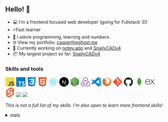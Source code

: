 

## Hello! 👋

- 💻 I'm a frontend focused web developer (going for Fullstack :D)
- ⚡️Fast learner
- 🤟 I adore programming, learning and *numbers*.
- 🌐 View my portfolio: [caspertheghost.me](https://caspertheghost.me/)
- 💪 Currently working on [notey.app](https://notey.caspertheghost.me) and [SnailyCADv4](https://snailycad.caspertheghost.me/)
- 📦 My largest project so far: [SnailyCADv4](https://github.com/SnailyCAD/snaily-cadv4)


### Skills and tools

<div display="flex"> 
  <code><img height="30" src="https://raw.githubusercontent.com/devicons/devicon/master/icons/javascript/javascript-original.svg"></code>
<code><img height="30" src="https://raw.githubusercontent.com/devicons/devicon/master/icons/typescript/typescript-original.svg"></code>
<code><img height="30" src="https://raw.githubusercontent.com/devicons/devicon/master/icons/css3/css3-original.svg"></code>
<code><img height="30" src="https://raw.githubusercontent.com/devicons/devicon/master/icons/html5/html5-original.svg"></code>
<code><img height="30" src="https://raw.githubusercontent.com/devicons/devicon/master/icons/react/react-original.svg"></code>
<code><img height="30" src="https://raw.githubusercontent.com/devicons/devicon/daca2d1577e9ba62674a864f232320f03f0b6d5d/icons/nextjs/nextjs-original.svg"></code>
<code><img height="30" src="https://raw.githubusercontent.com/github/explore/80688e429a7d4ef2fca1e82350fe8e3517d3494d/topics/nodejs/nodejs.png"></code>
<code><img height="30" src="https://raw.githubusercontent.com/devicons/devicon/master/icons/redux/redux-original.svg"></code>
<code><img height="30" src="https://raw.githubusercontent.com/github/explore/80688e429a7d4ef2fca1e82350fe8e3517d3494d/topics/visual-studio-code/visual-studio-code.png"></code>
<code><img height="30" src="https://raw.githubusercontent.com/devicons/devicon/master/icons/firefox/firefox-plain.svg"></code>
<code><img height="30" src="https://raw.githubusercontent.com/devicons/devicon/master/icons/git/git-plain.svg"></code>
<code><img height="30" src="https://github.com/devicons/devicon/blob/master/icons/github/github-original.svg"></code>
<code><img height="30" src="https://github.com/devicons/devicon/blob/master/icons/mongodb/mongodb-original.svg"></code>
<code><img height="30" src="https://github.com/devicons/devicon/blob/master/icons/express/express-original.svg"></code>
<code><img height="30" src="https://github.com/devicons/devicon/blob/master/icons/svelte/svelte-original.svg"></code>
<code><img height="30" src="./images/do_logo.svg"></code>
<code><img height="30" src="https://avatars.githubusercontent.com/u/17475736?s=200&v=4" /> </code>
  </div>

_This is not a full list of my skills. I'm also open to learn more frontend skills!_

<details>
  <summary>stats</summary>
  
  ![](https://komarev.com/ghpvc/?username=dev-caspertheghost&label=PROFILE+VIEWS)
      [![wakatime](https://wakatime.com/badge/user/eab8442b-396c-4b76-898b-19820eeed70e.svg)](https://wakatime.com/@eab8442b-396c-4b76-898b-19820eeed70e)
<!--
    
  
  
  [![stats](https://stats.caspertheghost.me/stats?bgColor=00000000&iconColor=6381AF&textColor=f2f2f2&borderColor=e4e2e2&v=2)](https://stats.caspertheghost.me/stats)
  
 [![langs](https://stats.caspertheghost.me/top-langs?theme=dark&bgColor=00000000&titleColor=ffffff&textColor=ffffff&borderColor=e4e2e2&hide=shell,lua&v=2)](https://stats.caspertheghost.me/top-langs)
  
  
  [![wakatime](https://stats.caspertheghost.me/wakatime?bgColor=00000000&iconColor=6381AF&textColor=f2f2f2&borderColor=e4e2e2&count=13&titleColor=f2f2f2)](https://wakatime.com/@eab8442b-396c-4b76-898b-19820eeed70e)
    
    -->
 
 </details>

